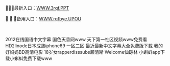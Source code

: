 <p>
	💟💟💟最新入口：<a href="http://www.baidu.com/link?url=6MA2SWnO3Raqke39an_0PUxosM6ZrUGzi1BN9tNnlPW&wd">WWW.3rqf.PPT</a> 
	<p>
		🥃
🥃
🥃备用入口：<a href="http://www.baidu.com/link?url=6MA2SWnO3Raqke39an_0PUxosM6ZrUGzi1BN9tNnlPW&wd">WWW.rqfbye.UPOU</a> 
	</p>
	<p>
		<br />
	</p>
	<p>
		2012在线国语中文字幕
国色天香网www
天下第一社区视频www免费看
HD2linode日本成熟iphone69
一区二区
最近最新中文字幕大全免费版下载
我的好妈妈BD高清电影
18岁女rapperdisssubs超清晰
Welcome仙踪林
小蝌蚪app下载小蝌蚪免费下载www
	</p>
